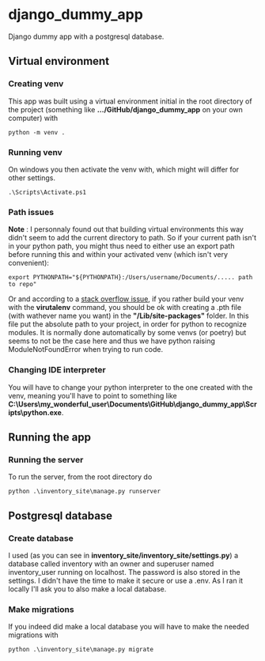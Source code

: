 # django_dummy_app

Django dummy app with a postgresql database.

## Virtual environment

### Creating venv

This app was built using a virtual environment initial in the root directory of the project (something like **.../GitHub/django_dummy_app** on your own computer) with

```shell
python -m venv .
```

### Running venv

On windows you then activate the venv with, which might will differ for other settings.

```shell
.\Scripts\Activate.ps1
```

### Path issues

**Note** : I personnaly found out that building virtual environments this way didn't seem to add the current directory to path. So if your current path isn't in your python path, you might thus need to either use an export path before running this and within your activated venv (which isn't very convenient):

```shell
export PYTHONPATH="${PYTHONPATH}:/Users/username/Documents/..... path to repo"
```

Or and according to a [stack overflow issue](https://stackoverflow.com/a/10739838/13736095), if you rather build your venv with the **virutalenv** command, you should be ok with creating a .pth file (with wathever name you want) in the **"/Lib/site-packages"** folder. In this file put the absolute path to your project, in order for python to recognize modules. It is normally done automatically by some venvs (or poetry) but seems to not be the case here and thus we have python raising ModuleNotFoundError when trying to run code.

### Changing IDE interpreter

You will have to change your python interpreter to the one created with the venv,
meaning you'll have to point to something like **C:\Users\my_wonderful_user\Documents\GitHub\django_dummy_app\Scripts\python.exe**.

## Running the app

### Running the server

To run the server, from the root directory do

```shell
python .\inventory_site\manage.py runserver
```

## Postgresql database

### Create database

I used (as you can see in **inventory_site/inventory_site/settings.py**) a database
called inventory with an owner and superuser named inventory_user running on localhost.
The password is also stored in the settings. I didn't have the time to make it secure
or use a .env.
As I ran it locally I'll ask you to also make a local database.

### Make migrations

If you indeed did make a local database you will have to make the needed migrations with

```shell
python .\inventory_site\manage.py migrate
```
